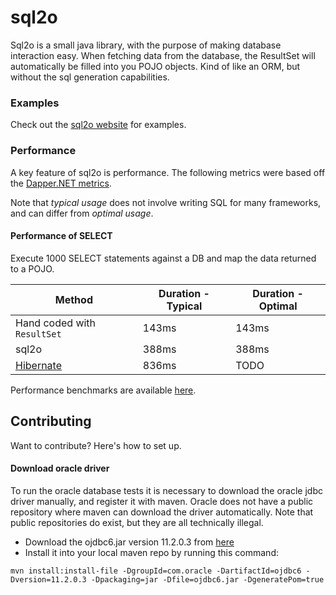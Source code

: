 # sql2o

Sql2o is a small java library, with the purpose of making database interaction easy.
When fetching data from the database, the ResultSet will automatically be filled into you POJO objects.
Kind of like an ORM, but without the sql generation capabilities.

### Examples

Check out the [sql2o website](http://www.sql2o.org) for examples.

### Performance

A key feature of sql2o is performance. The following metrics were based off the
[Dapper.NET metrics](https://github.com/SamSaffron/dapper-dot-net#performance).

Note that *typical usage* does not involve writing SQL for many frameworks, and can differ from *optimal usage*.

#### Performance of SELECT

Execute 1000 SELECT statements against a DB and map the data returned to a POJO.

Method | Duration - Typical | Duration - Optimal
-------------  | ------------- | -------------
Hand coded with <code>ResultSet</code> | 143ms | 143ms
sql2o | 388ms | 388ms
[Hibernate](http://hibernate.org/) | 836ms | TODO

Performance benchmarks are available [here](/src/test/java/performance/PerformanceTests.cs).

## Contributing

Want to contribute? Here's how to set up.

#### Download oracle driver

To run the oracle database tests it is necessary to download the oracle jdbc driver manually, and register it with maven.
Oracle does not have a public repository where maven can download the driver automatically.
Note that public repositories do exist, but they are all technically illegal.

* Download the ojdbc6.jar version 11.2.0.3 from [here](http://www.oracle.com/technetwork/database/enterprise-edition/jdbc-112010-090769.html)
* Install it into your local maven repo by running this command:
```
mvn install:install-file -DgroupId=com.oracle -DartifactId=ojdbc6 -Dversion=11.2.0.3 -Dpackaging=jar -Dfile=ojdbc6.jar -DgeneratePom=true
```
